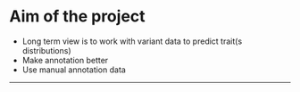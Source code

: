 # Aim of the project

* Long term view is to work with variant data to predict trait(s distributions)
* Make annotation better 
* Use manual annotation data


---




